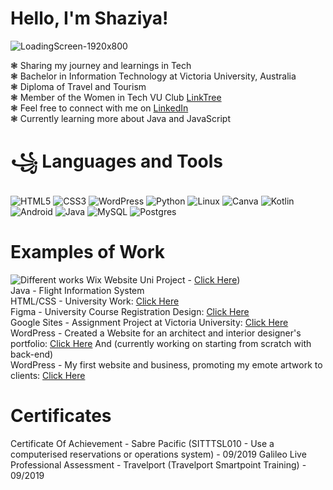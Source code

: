 <!--Introduction-->
# Hello, I'm Shaziya!

![LoadingScreen-1920x800](https://github.com/JohanneChristiana/JohanneChristiana/assets/113961547/564a6a83-ad7e-4d7d-86fd-ef487f1ab771)

❃ Sharing my journey and learnings in Tech<br/>
❃ Bachelor in Information Technology at Victoria University, Australia<br/>
❃ Diploma of Travel and Tourism<br/>
❃ Member of the Women in Tech VU Club [LinkTree](https://linktr.ee/womenintechvu)<br/>
❃ Feel free to connect with me on [LinkedIn](https://www.linkedin.com/in/johannemenez/)<br/>
❃ Currently learning more about Java and JavaScript<br/>


<!--Markdown Badges: https://github.com/Ileriayo/markdown-badges-->
# ꧁ Languages and Tools
![HTML5](https://img.shields.io/badge/html5-%23E34F26.svg?style=for-the-badge&logo=html5&logoColor=white)
![CSS3](https://img.shields.io/badge/css3-%231572B6.svg?style=for-the-badge&logo=css3&logoColor=white)
![WordPress](https://img.shields.io/badge/WordPress-%23117AC9.svg?style=for-the-badge&logo=WordPress&logoColor=white)
![Python](https://img.shields.io/badge/python-3670A0?style=for-the-badge&logo=python&logoColor=ffdd54)
![Linux](https://img.shields.io/badge/Linux-FCC624?style=for-the-badge&logo=linux&logoColor=black)
![Canva](https://img.shields.io/badge/Canva-%2300C4CC.svg?style=for-the-badge&logo=Canva&logoColor=white)
![Kotlin](https://img.shields.io/badge/kotlin-%237F52FF.svg?style=for-the-badge&logo=kotlin&logoColor=white)
![Android](https://img.shields.io/badge/Android-3DDC84?style=for-the-badge&logo=android&logoColor=white)
![Java](https://img.shields.io/badge/java-%23ED8B00.svg?style=for-the-badge&logo=openjdk&logoColor=white)
![MySQL](https://img.shields.io/badge/mysql-4479A1.svg?style=for-the-badge&logo=mysql&logoColor=white)
![Postgres](https://img.shields.io/badge/postgres-%23316192.svg?style=for-the-badge&logo=postgresql&logoColor=white)

<!--Linking examples of my work-->
# Examples of Work
![Different works](https://github.com/JohanneChristiana/JohanneChristiana/assets/113961547/7a01d5a5-d582-42fb-a14c-c5cbf755f03c)
Wix Website Uni Project - [Click Here](https://sazialiyun.wixsite.com/my-site-1))<br/> 
Java - Flight Information System<br/>
HTML/CSS - University Work: [Click Here](https://johannechristiana.github.io/)<br/>
Figma - University Course Registration Design: [Click Here](https://www.figma.com/file/ddL948PjFBkdxxkppVgfKz/University-Course-Registration---Design?type=design&node-id=0%3A1&mode=design&t=JtnwBgcMcBlvaICm-1)<br/>
Google Sites - Assignment Project at Victoria University: [Click Here](https://sites.google.com/view/jamunlimited/home)<br/>
WordPress - Created a Website for an architect and interior designer's portfolio: [Click Here](https://paulaleighmyportfolio.wordpress.com/) And (currently working on starting from scratch with back-end)<br/>
WordPress - My first website and business, promoting my emote artwork to clients: [Click Here](https://yohanforreal.wordpress.com/)<br/>

# Certificates
Certificate Of Achievement - Sabre Pacific (SITTTSL010 - Use a computerised reservations or operations system) - 09/2019
Galileo Live Professional Assessment - Travelport (Travelport Smartpoint Training) - 09/2019
